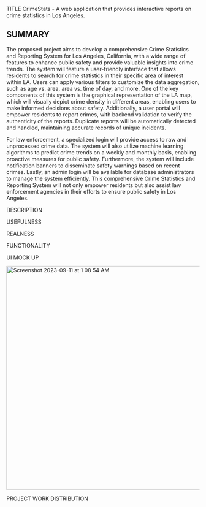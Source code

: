 TITLE
CrimeStats - A web application that provides interactive reports on crime statistics in Los Angeles.

## SUMMARY

The proposed project aims to develop a comprehensive Crime Statistics and Reporting System for Los Angeles, California, with a wide range of features to enhance public safety and provide valuable insights into crime trends. The system will feature a user-friendly interface that allows residents to search for crime statistics in their specific area of interest within LA. Users can apply various filters to customize the data aggregation, such as age vs. area, area vs. time of day, and more. One of the key components of this system is the graphical representation of the LA map, which will visually depict crime density in different areas, enabling users to make informed decisions about safety. Additionally, a user portal will empower residents to report crimes, with backend validation to verify the authenticity of the reports. Duplicate reports will be automatically detected and handled, maintaining accurate records of unique incidents.

For law enforcement, a specialized login will provide access to raw and unprocessed crime data. The system will also utilize machine learning algorithms to predict crime trends on a weekly and monthly basis, enabling proactive measures for public safety. Furthermore, the system will include notification banners to disseminate safety warnings based on recent crimes. Lastly, an admin login will be available for database administrators to manage the system efficiently. This comprehensive Crime Statistics and Reporting System will not only empower residents but also assist law enforcement agencies in their efforts to ensure public safety in Los Angeles.

DESCRIPTION

USEFULNESS

REALNESS

FUNCTIONALITY

UI MOCK UP

<img width="584" alt="Screenshot 2023-09-11 at 1 08 54 AM" src="https://github.com/cs411-alawini/fa23-cs411-team009-ERROR/assets/30744984/7b9daaf9-c1d1-4884-8e7f-6c687282c729">

PROJECT WORK DISTRIBUTION
